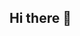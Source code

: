 ## Hi there 👋

<!--
**LincBuilds/LincBuilds** is a ✨ _special_ ✨ repository because its `README.md` (this file) appears on your GitHub profile.

Currently an aspiring Cloud Engineer, studying to earn my Bachelors of Science in Cloud Computing from Western Governors University. 

- ⚡ Current Certificate I'm Earning: LPI Linux Essentials
- 🌱 Current "Side" Courses I'm Taking: Harvard's cs50x
- 🔭 Hobbies: Writing, Grilling, Weightlifting 
- Pronouns: she/her
